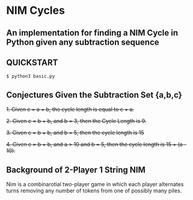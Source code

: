 # NIM Cycles
## An implementation for finding a NIM Cycle in Python given any subtraction sequence

## QUICKSTART
```console
$ python3 basic.py
```
## Conjectures Given the Subtraction Set {a,b,c}
~~1. Given c = a + b, the cycle length is equal to c + a.~~

~~2. Given c = b + b, and b = 3, then the Cycle Length is 9.~~

~~3. Given c = b + b, and b = 5, then the cycle length is 15~~

~~4. Given c = b + b, and a > 10 and b = 5, then the cycle length is 15 + (a - 10).~~

## Background of 2-Player 1 String NIM
Nim is a combinarotial two-player game in which each player alternates turns removing any number of tokens from one of possibly many piles.

